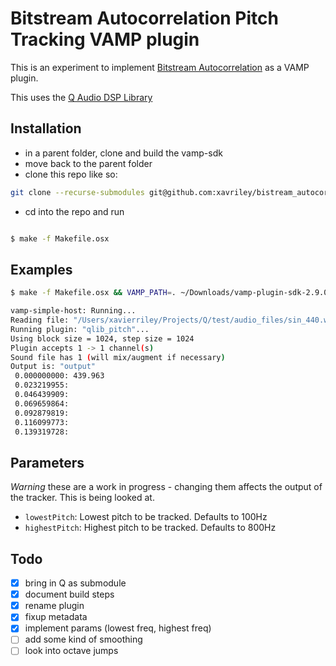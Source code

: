 # Bitstream Autocorrelation Pitch Tracking VAMP plugin

This is an experiment to implement [Bitstream
Autocorrelation](https://www.cycfi.com/2018/04/fast-and-efficient-pitch-detection-bliss/)
as a VAMP plugin.

This uses the [Q Audio DSP Library](https://github.com/cycfi/Q)

## Installation

* in a parent folder, clone and build the vamp-sdk
* move back to the parent folder
* clone this repo like so:

```bash
git clone --recurse-submodules git@github.com:xavriley/bistream_autocorrelation_vamp.git
```

* cd into the repo and run

```bash

$ make -f Makefile.osx 
```

## Examples

```bash
$ make -f Makefile.osx && VAMP_PATH=. ~/Downloads/vamp-plugin-sdk-2.9.0-binaries-macos/vamp-simple-host qlib_pitch:qlib_pitch ./Q/test/audio_files/sin_440.wav

vamp-simple-host: Running...
Reading file: "/Users/xavierriley/Projects/Q/test/audio_files/sin_440.wav", writing to standard output
Running plugin: "qlib_pitch"...
Using block size = 1024, step size = 1024
Plugin accepts 1 -> 1 channel(s)
Sound file has 1 (will mix/augment if necessary)
Output is: "output"
 0.000000000: 439.963
 0.023219955:
 0.046439909:
 0.069659864:
 0.092879819:
 0.116099773:
 0.139319728:
```

## Parameters

*Warning* these are a work in progress - changing them affects the output of the tracker. This is being looked at.

* `lowestPitch`: Lowest pitch to be tracked. Defaults to 100Hz
* `highestPitch`: Highest pitch to be tracked. Defaults to 800Hz

## Todo

- [x] bring in Q as submodule
- [x] document build steps
- [x] rename plugin
- [x] fixup metadata
- [x] implement params (lowest freq, highest freq)
- [ ] add some kind of smoothing
- [ ] look into octave jumps
